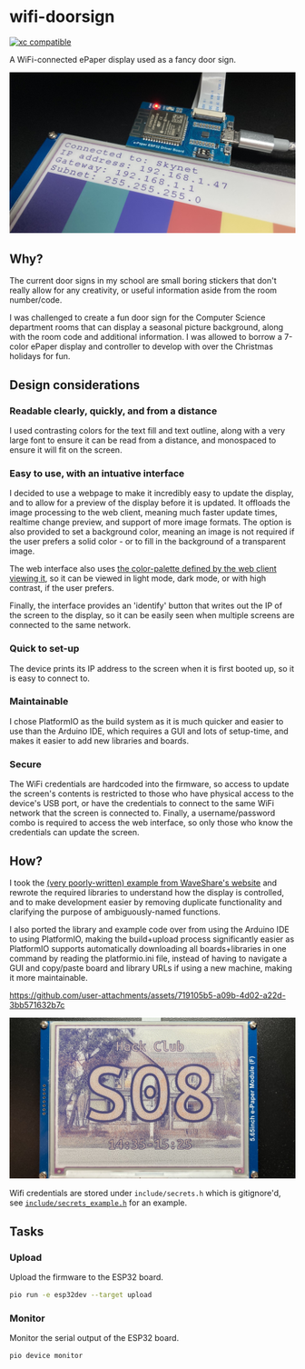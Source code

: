 # wifi-doorsign
[![xc compatible](https://xcfile.dev/badge.svg)](https://xcfile.dev)

A WiFi-connected ePaper display used as a fancy door sign.

![IP setup screen](ip_splash.JPEG)

## Why?

The current door signs in my school are small boring stickers that don't really allow for any creativity, or useful information aside from the room number/code. 

I was challenged to create a fun door sign for the Computer Science department rooms that can display a seasonal picture background, along with the room code and additional information. I was allowed to borrow a 7-color ePaper display and controller to develop with over the Christmas holidays for fun.

## Design considerations

### Readable clearly, quickly, and from a distance

I used contrasting colors for the text fill and text outline, along with a very large font to ensure it can be read from a distance, and monospaced to ensure it will fit on the screen.

### Easy to use, with an intuative interface

I decided to use a webpage to make it incredibly easy to update the display, and to allow for a preview of the display before it is updated. It offloads the image processing to the web client, meaning much faster update times, realtime change preview, and support of more image formats. The option is also provided to set a background color, meaning an image is not required if the user prefers a solid color - or to fill in the background of a transparent image.

The web interface also uses [the color-palette defined by the web client viewing it](https://developer.mozilla.org/en-US/docs/Web/CSS/system-color), so it can be viewed in light mode, dark mode, or with high contrast, if the user prefers.

Finally, the interface provides an 'identify' button that writes out the IP of the screen to the display, so it can be easily seen when multiple screens are connected to the same network.

### Quick to set-up

The device prints its IP address to the screen when it is first booted up, so it is easy to connect to.

### Maintainable

I chose PlatformIO as the build system as it is much quicker and easier to use than the Arduino IDE, which requires a GUI and lots of setup-time, and makes it easier to add new libraries and boards.

### Secure

The WiFi credentials are hardcoded into the firmware, so access to update the screen's contents is restricted to those who have physical access to the device's USB port, or have the credentials to connect to the same WiFi network that the screen is connected to. Finally, a username/password combo is required to access the web interface, so only those who know the credentials can update the screen.

## How?

I took the [(very poorly-written) example from WaveShare's website](https://files.waveshare.com/upload/5/50/E-Paper_ESP32_Driver_Board_Code.7z) and rewrote the required libraries to understand how the display is controlled, and to make development easier by removing duplicate functionality and clarifying the purpose of ambiguously-named functions.

I also ported the library and example code over from using the Arduino IDE to using PlatformIO, making the build+upload process significantly easier as PlatformIO supports automatically downloading all boards+libraries in one command by reading the platformio.ini file, instead of having to navigate a GUI and copy/paste board and library URLs if using a new machine, making it more maintainable.

https://github.com/user-attachments/assets/719105b5-a09b-4d02-a22d-3bb571632b7c

![image screen](hackclub.JPEG)

Wifi credentials are stored under `include/secrets.h` which is gitignore'd, see [`include/secrets_example.h`](include/secrets_example.h) for an example.

## Tasks

### Upload

Upload the firmware to the ESP32 board.

```bash
pio run -e esp32dev --target upload
```

### Monitor

Monitor the serial output of the ESP32 board.

```bash
pio device monitor
```

